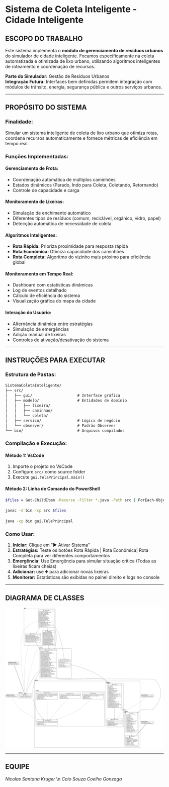 # Sistema de Coleta Inteligente - Cidade Inteligente

## **ESCOPO DO TRABALHO**

Este sistema implementa o **módulo de gerenciamento de resíduos urbanos** do simulador de cidade inteligente. Focamos especificamente na coleta automatizada e otimizada de lixo urbano, utilizando algoritmos inteligentes de roteamento e coordenação de recursos.

**Parte do Simulador:** Gestão de Resíduos Urbanos  
**Integração Futura:** Interfaces bem definidas permitem integração com módulos de trânsito, energia, segurança pública e outros serviços urbanos.

---

## **PROPÓSITO DO SISTEMA**

### **Finalidade:**
Simular um sistema inteligente de coleta de lixo urbano que otimiza rotas, coordena recursos automaticamente e fornece métricas de eficiência em tempo real.

### **Funções Implementadas:**

#### **Gerenciamento de Frota:**
- Coordenação automática de múltiplos caminhões
- Estados dinâmicos (Parado, Indo para Coleta, Coletando, Retornando)
- Controle de capacidade e carga

#### **Monitoramento de Lixeiras:**
- Simulação de enchimento automático
- Diferentes tipos de resíduos (comum, reciclável, orgânico, vidro, papel)
- Detecção automática de necessidade de coleta

#### **Algoritmos Inteligentes:**
- **Rota Rápida:** Prioriza proximidade para resposta rápida
- **Rota Econômica:** Otimiza capacidade dos caminhões
- **Rota Completa:** Algoritmo do vizinho mais próximo para eficiência global

#### **Monitoramento em Tempo Real:**
- Dashboard com estatísticas dinâmicas
- Log de eventos detalhado
- Cálculo de eficiência do sistema
- Visualização gráfica do mapa da cidade

#### **Interação do Usuário:**
- Alternância dinâmica entre estratégias
- Simulação de emergências
- Adição manual de lixeiras
- Controles de ativação/desativação do sistema

---

## **INSTRUÇÕES PARA EXECUTAR**


### **Estrutura de Pastas:**
```
SistemaColetaInteligente/
├── src/
│   ├── gui/                    # Interface gráfica
│   ├── modelo/                 # Entidades de domínio
│   │   ├── lixeira/
│   │   ├── caminhao/
│   │   └── coleta/
│   ├── servico/                # Lógica de negócio
│   └── observer/               # Padrão Observer
└── bin/                        # Arquivos compilados
```

### **Compilação e Execução:**

#### **Método 1: VsCode**
1. Importe o projeto no VsCode
2. Configure `src/` como source folder
3. Execute `gui.TelaPrincipal.main()`

#### **Método 2: Linha de Comando do PowerShell**
```bash
$files = Get-ChildItem -Recurse -Filter *.java -Path src | ForEach-Object { $_.FullName }

javac -d bin -cp src $files

java -cp bin gui.TelaPrincipal
```

### **Como Usar:**
1. **Iniciar:** Clique em "▶️ Ativar Sistema"
2. **Estratégias:** Teste os botões Rota Rápida | Rota Econômica| Rota Completa para ver diferentes comportamentos
3. **Emergência:** Use Emergência para simular situação crítica (Todas as lixeiras ficam cheias)
4. **Adicionar:** use ➕ para adicionar novas lixeiras
5. **Monitorar:** Estatísticas são exibidas no painel direito e logs no console

---

## **DIAGRAMA DE CLASSES**

<p align="center">
  <img src="assets/uml.png" alt="Diagrama UML do Sistema" />
</p>

---

## **EQUIPE**

*Nícolas Santana Kruger* \n
*Caio Souza Coelho Gonzaga*
